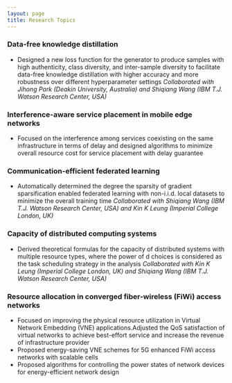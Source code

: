 ```yaml
---
layout: page
title: Research Topics
---
```



### Data-free knowledge distillation
+ Designed a new loss function for the generator to produce samples with high authenticity, class diversity,
and inter-sample diversity to facilitate data-free knowledge distillation with higher accuracy and more
robustness over different hyperparameter settings
_Collaborated with Jihong Park (Deakin University, Australia) and Shiqiang Wang (IBM T.J. Watson Research
Center, USA)_

### Interference-aware service placement in mobile edge networks
+ Focused on the interference among services coexisting on the same infrastructure in terms of delay and
designed algorithms to minimize overall resource cost for service placement with delay guarantee

### Communication-efficient federated learning
+ Automatically determined the degree the sparsity of gradient sparsification enabled federated learning with
non-i.i.d. local datasets to minimize the overall training time
_Collaborated with Shiqiang Wang (IBM T.J. Watson Research Center, USA) and Kin K Leung (Imperial College
London, UK)_

### Capacity of distributed computing systems
+ Derived theoretical formulas for the capacity of distributed systems with multiple resource types, where the
power of d choices is considered as the task scheduling strategy in the analysis
_Collaborated with Kin K Leung (Imperial College London, UK) and Shiqiang Wang (IBM T.J. Watson Research
Center, USA)_

### Resource allocation in converged fiber-wireless (FiWi) access networks
+ Focused on improving the physical resource utilization in Virtual Network Embedding (VNE) applications.Adjusted the QoS satisfaction of virtual networks to achieve best-effort service and increase the revenue of
infrastructure provider
+ Proposed energy-saving VNE schemes for 5G enhanced FiWi access networks with scalable cells
+ Proposed algorithms for controlling the power states of network devices for energy-efficient network design